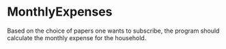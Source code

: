 # MonthlyExpenses
Based on the choice of papers one wants to subscribe, the program should calculate the monthly expense for the household.
